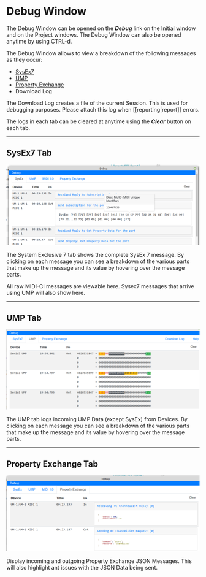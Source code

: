 # Debug Window
The Debug Window can be opened on the _**Debug**_ link on the Initial window and on the Project windows.
The Debug Window can also be opened anytime by using CTRL-d.

The Debug Window allows to view a breakdown of the following messages as they occur:
* [SysEx7](#sysex7)
* [UMP](#ump)
* [Property Exchange](#property-exchange-tab)
* Download Log

The Download Log creates a file of the current Session. This is used for debugging purposes. 
Please attach this log when [[reporting|report]] errors.

The logs in each tab can be cleared at anytime using the _**Clear**_ button on each tab. 

---
## SysEx7 Tab
![SysEx7 Tab](debugSysex7.png)

The System Exclusive 7 tab shows the complete SysEx 7 message. By clicking on each message you can see a breakdown of 
the various parts that make up the message and its value by hovering over the message parts.

All raw MIDI-CI messages are viewable here. Sysex7 messages that arrive using UMP will also show here.

---
## UMP Tab
![UMP Tab](debugUMP.png)

The UMP tab logs incoming UMP Data (except SysEx) from Devices. By clicking on each message you can see a breakdown of
the various parts that make up the message and its value by hovering over the message parts.

---
## Property Exchange Tab
![Property Exchange Tab](pedebug.png)

Display incoming and outgoing Property Exchange JSON Messages. This will also highlight ant issues with the JSON Data 
being sent.

